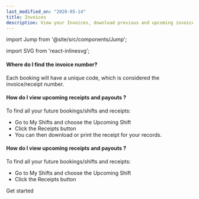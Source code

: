 ```yaml
---
last_modified_on: "2020-05-14"
title: Invoices
description: View your Invoices, download previous and upcoming invoices.
---
```


import Jump from '@site/src/components/Jump';

import SVG from 'react-inlinesvg';

#### Where do I find the invoice number?
Each booking will have a unique code, which is considered the invoice/receipt number.

#### How do I view upcoming receipts and payouts ?
To find all your future bookings/shifts and receipts:

* Go to My Shifts and choose the Upcoming Shift
* Click the Receipts button
* You can then download or print the receipt for your records.

#### How do I view upcoming receipts and payouts ?
To find all your future bookings/shifts and receipts:

* Go to My Shifts and choose the Upcoming Shift
* Click the Receipts button

<Jump to="/guides/getting-started/">Get started</Jump>




[docs.strategies#daemon]: /docs/setup/deployment/strategies/#daemon
[docs.strategies#sidecar]: /docs/setup/deployment/strategies/#sidecar
[urls.rust]: https://www.rust-lang.org/
[urls.vector_performance]: https://shiftm.com/#performance


[docs.installation]: /docs/setup/installation/
[docs.process-management#flags]: /docs/administration/process-management/#flags
[docs.process-management#starting]: /docs/administration/process-management/#starting
[docs.reference.env-vars]: /docs/reference/env-vars/
[docs.reference.templating]: /docs/reference/templating/
[docs.reference]: /docs/reference/
[urls.globbing]: https://en.wikipedia.org/wiki/Glob_(programming)
[urls.strptime_specifiers]: https://docs.rs/chrono/0.4.11/chrono/format/strftime/index.html#specifiers
[urls.toml]: https://github.com/toml-lang/toml
